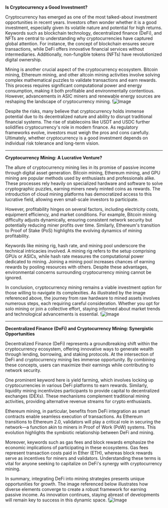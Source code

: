 **Is Cryptocurrency a Good Investment?**

Cryptocurrency has emerged as one of the most talked-about investment opportunities in recent years. Investors often wonder whether it is a good investment, especially given its volatile nature and potential for high returns. Keywords such as blockchain technology, decentralized finance (DeFi), and NFTs are central to understanding why cryptocurrencies have captured global attention. For instance, the concept of blockchain ensures secure transactions, while DeFi offers innovative financial services without intermediaries. Additionally, non-fungible tokens (NFTs) have revolutionized digital ownership.

Mining is another crucial aspect of the cryptocurrency ecosystem. Bitcoin mining, Ethereum mining, and other altcoin mining activities involve solving complex mathematical puzzles to validate transactions and earn rewards. This process requires significant computational power and energy consumption, making it both profitable and environmentally contentious. However, advancements in ASIC miners and renewable energy sources are reshaping the landscape of cryptocurrency mining. !![Image](https://github.com/user-attachments/assets/b6e7b7a2-655e-4d44-8baa-20c566a3cb65)

Despite the risks, many believe that cryptocurrency holds immense potential due to its decentralized nature and ability to disrupt traditional financial systems. The rise of stablecoins like USDT and USDC further solidifies cryptocurrency's role in modern finance. As regulatory frameworks evolve, investors must weigh the pros and cons carefully. Ultimately, whether cryptocurrency is a good investment depends on individual risk tolerance and long-term vision.

---

**Cryptocurrency Mining: A Lucrative Venture?**

The allure of cryptocurrency mining lies in its promise of passive income through digital asset generation. Bitcoin mining, Ethereum mining, and GPU mining are popular methods used by enthusiasts and professionals alike. These processes rely heavily on specialized hardware and software to solve cryptographic puzzles, earning miners newly minted coins as rewards. The introduction of cloud mining platforms has democratized access to this lucrative field, allowing even small-scale investors to participate.

However, profitability hinges on several factors, including electricity costs, equipment efficiency, and market conditions. For example, Bitcoin mining difficulty adjusts dynamically, ensuring consistent network security but potentially reducing miner profits over time. Similarly, Ethereum's transition to Proof of Stake (PoS) highlights the evolving dynamics of mining profitability.

Keywords like mining rig, hash rate, and mining pool underscore the technical intricacies involved. A mining rig refers to the setup comprising GPUs or ASICs, while hash rate measures the computational power dedicated to mining. Joining a mining pool increases chances of earning rewards by pooling resources with others. Despite these advantages, environmental concerns surrounding cryptocurrency mining cannot be ignored.

In conclusion, cryptocurrency mining remains a viable investment option for those willing to navigate its complexities. As illustrated by the image referenced above, the journey from raw hardware to mined assets involves numerous steps, each requiring careful consideration. Whether you opt for solo mining or join a collective effort, staying informed about market trends and technological advancements is essential. !![Image](https://github.com/user-attachments/assets/b6e7b7a2-655e-4d44-8baa-20c566a3cb65)

---

**Decentralized Finance (DeFi) and Cryptocurrency Mining: Synergistic Opportunities**

Decentralized Finance (DeFi) represents a groundbreaking shift within the cryptocurrency ecosystem, offering innovative ways to generate wealth through lending, borrowing, and staking protocols. At the intersection of DeFi and cryptocurrency mining lies immense opportunity. By combining these concepts, users can maximize their earnings while contributing to network security.

One prominent keyword here is yield farming, which involves locking up cryptocurrencies in various DeFi platforms to earn rewards. Similarly, liquidity mining incentivizes participants to provide capital to decentralized exchanges (DEXs). These mechanisms complement traditional mining activities, providing alternative revenue streams for crypto enthusiasts.

Ethereum mining, in particular, benefits from DeFi integration as smart contracts enable seamless execution of transactions. As Ethereum transitions to Ethereum 2.0, validators will play a critical role in securing the network—a function akin to miners in Proof of Work (PoW) systems. This evolution highlights the symbiotic relationship between DeFi and mining.

Moreover, keywords such as gas fees and block rewards emphasize the economic implications of participating in these ecosystems. Gas fees represent transaction costs paid in Ether (ETH), whereas block rewards serve as incentives for miners and validators. Understanding these terms is vital for anyone seeking to capitalize on DeFi's synergy with cryptocurrency mining.

In summary, integrating DeFi into mining strategies presents unique opportunities for growth. The image referenced below illustrates how diverse elements converge to create a robust framework for earning passive income. As innovation continues, staying abreast of developments will remain key to success in this dynamic space. !![Image](https://github.com/user-attachments/assets/b6e7b7a2-655e-4d44-8baa-20c566a3cb65)